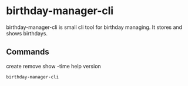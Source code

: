 
birthday-manager-cli
====================

birthday-manager-cli is small cli tool for birthday managing. It stores and shows birthdays.

Commands
--------

create
remove
show -time
help
version

```
birthday-manager-cli
```